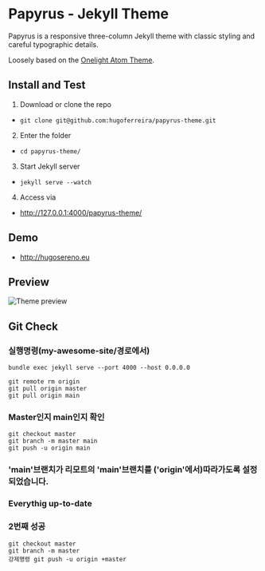 # Papyrus - Jekyll Theme

Papyrus is a responsive three-column Jekyll theme with classic styling and careful typographic details.

Loosely based on the [Onelight Atom Theme](https://github.com/atom/one-light-ui).

## Install and Test

1. Download or clone the repo
  - `git clone git@github.com:hugoferreira/papyrus-theme.git`
2. Enter the folder
  - `cd papyrus-theme/`
3. Start Jekyll server
  - `jekyll serve --watch`
4. Access via
  - http://127.0.0.1:4000/papyrus-theme/

## Demo

- http://hugosereno.eu

## Preview

![Theme preview](/assets/screenshot.png)

## Git Check

### 실행명령(my-awesome-site/경로에서)
	bundle exec jekyll serve --port 4000 --host 0.0.0.0

	git remote rm origin
	git pull origin master
	git pull origin main

### Master인지 main인지 확인
	git checkout master
	git branch -m master main
	git push -u origin main
### 'main'브랜치가 리모트의 'main'브랜치를 ('origin'에서)따라가도록 설정되었습니다.
### Everythig up-to-date

### 2번째 성공
	git checkout master
	git branch -m master
	강제명령 git push -u origin +master